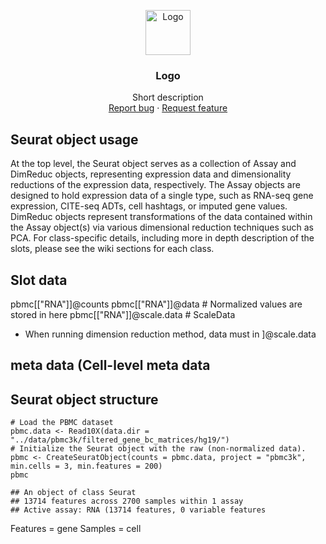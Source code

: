 <p align="center">
  <a href="https://example.com/">
    <img src="https://via.placeholder.com/72" alt="Logo" width=72 height=72>
  </a>

  <h3 align="center">Logo</h3>

  <p align="center">
    Short description
    <br>
    <a href="https://reponame/issues/new?template=bug.md">Report bug</a>
    ·
    <a href="https://reponame/issues/new?template=feature.md&labels=feature">Request feature</a>
  </p>
</p>

## Seurat object usage

At the top level, the Seurat object serves as a collection of Assay and DimReduc objects, representing expression data and dimensionality reductions of the expression data, respectively. The Assay objects are designed to hold expression data of a single type, such as RNA-seq gene expression, CITE-seq ADTs, cell hashtags, or imputed gene values. DimReduc objects represent transformations of the data contained within the Assay object(s) via various dimensional reduction techniques such as PCA. For class-specific details, including more in depth description of the slots, please see the wiki sections for each class.

## Slot data
pbmc[["RNA"]]@counts
pbmc[["RNA"]]@data # Normalized values are stored in here
pbmc[["RNA"]]@scale.data # ScaleData

- When running dimension reduction method, data must in ]@scale.data

## meta data (Cell-level meta data

## Seurat object structure
```
# Load the PBMC dataset
pbmc.data <- Read10X(data.dir = "../data/pbmc3k/filtered_gene_bc_matrices/hg19/")
# Initialize the Seurat object with the raw (non-normalized data).
pbmc <- CreateSeuratObject(counts = pbmc.data, project = "pbmc3k", min.cells = 3, min.features = 200)
pbmc

## An object of class Seurat 
## 13714 features across 2700 samples within 1 assay 
## Active assay: RNA (13714 features, 0 variable features
```

Features = gene
Samples = cell

